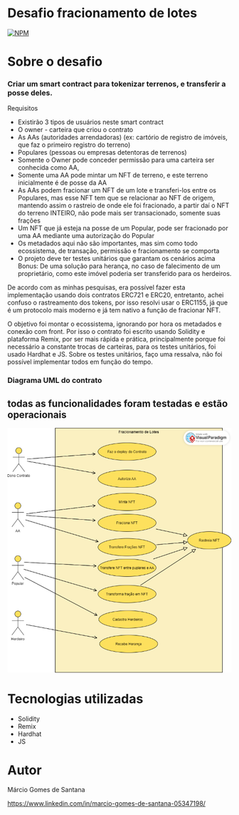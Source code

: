 # Desafio fracionamento de lotes
[![NPM](https://img.shields.io/npm/l/react)](https://github.com/marciogsantana/Fracionamento_lotes/blob/main/LICENCE) 

# Sobre o desafio

### Criar um smart contract para tokenizar terrenos, e transferir a posse deles.
Requisitos
- Existirão 3 tipos de usuários neste smart contract
- O owner -  carteira que criou o contrato
- As AAs (autoridades arrendadoras) (ex: cartório de registro de imóveis, que faz o primeiro registro do terreno)
- Populares (pessoas ou empresas detentoras de terrenos)
- Somente o Owner pode conceder permissão para uma carteira ser conhecida como AA,
- Somente uma AA pode mintar um NFT de terreno, e este terreno inicialmente é de posse da AA
- As AAs podem fracionar um NFT de um lote e transferi-los entre os Populares, mas esse NFT tem que se relacionar ao NFT de origem, mantendo assim o rastreio de onde ele foi fracionado, a partir daí o NFT do terreno INTEIRO, não pode mais ser transacionado, somente suas frações
- Um NFT que já esteja na posse de um Popular, pode ser fracionado por uma AA mediante uma autorização do Popular
- Os metadados aqui não são importantes, mas sim como todo ecossistema, de transação, permissão e fracionamento se comporta
- O projeto deve ter testes unitários que garantam os cenários acima
Bonus: De uma solução para herança, no caso de falecimento de um proprietário, como este imóvel poderia ser transferido para os herdeiros.

 De acordo com as minhas pesquisas, era possível fazer esta implementação usando dois contratos ERC721 e ERC20, entretanto, achei confuso o rastreamento dos tokens, por isso resolvi usar o ERC1155, já que é um protocolo mais moderno e já tem nativo a função de fracionar NFT.

 O objetivo foi montar o ecossistema, ignorando por hora os metadados e conexão com front. Por isso o contrato foi escrito usando Solidity e plataforma Remix, por ser mais rápida e prática, principalmente porque foi necessário a constante trocas de carteiras, para os testes unitários, foi usado Hardhat e JS. Sobre os testes unitários, faço uma ressalva, não foi possível implementar todos em função do tempo.  

### Diagrama UML do contrato
## todas as funcionalidades foram testadas e estão operacionais 
![Uml](https://github.com/marciogsantana/imagens/blob/main/Use%20Case%20Model_%20Bulletin%20Board%20System%20(1).png) 

# Tecnologias utilizadas
- Solidity
- Remix
- Hardhat
- JS


# Autor

Márcio Gomes de Santana

https://www.linkedin.com/in/marcio-gomes-de-santana-05347198/
